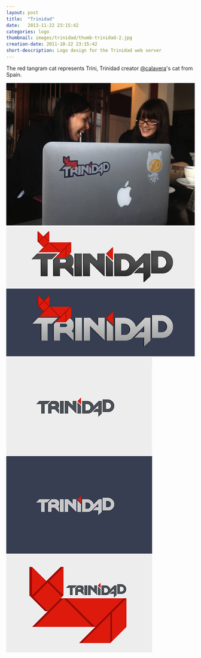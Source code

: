 ```yaml
---
layout: post
title:  "Trinidad"
date:   2013-11-22 23:15:42
categories: logo
thumbnail: images/trinidad/thumb-trinidad-2.jpg
creation-date: 2011-10-22 23:15:42
short-description: Logo design for the Trinidad web server
---
```

The red tangram cat represents Trini, Trinidad creator <a href="https://twitter.com/calavera" target="_blank">@calavera</a>&#39;s cat from Spain.

<img src="/images/trinidad/trinidad-sticker.jpg" alt="Trinidad sticker">

<img src="/images/trinidad/trinidad-grey-on-white.jpg" alt="Trinidad sticker">

<img src="/images/trinidad/trinidad-grey-on-dark.jpg" alt="Trinidad sticker">

<img src="/images/trinidad/trinidad-flat.jpg" alt="Trinidad sticker">

<img src="/images/trinidad/trinidad-flat-dark.jpg" alt="Trinidad sticker">

<img src="/images/trinidad/trinidad-cat.jpg" alt="Trinidad sticker">
